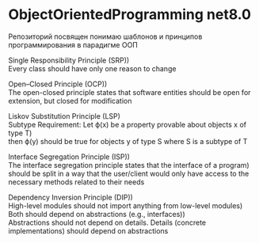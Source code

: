 # ObjectOrientedProgramming net8.0

Репозиторий посвящен понимаю шаблонов и принципов программирования в парадигме ООП

Single Responsibility Principle (SRP))</br>
Every class should have only one reason to change

Open–Closed Principle (OCP))</br>
The open-closed principle states that software entities should be open for extension, but closed for modification

Liskov Substitution Principle (LSP)</br>
Subtype Requirement: Let ϕ(x) be a property provable about objects x of type T)</br>
then ϕ(y) should be true for objects y of type S where S is a subtype of T

Interface Segregation Principle (ISP))</br>
The interface segregation principle states that the interface of a program)</br>
should be split in a way that the user/client would only have access to the necessary methods related to their needs

Dependency Inversion Principle (DIP))</br>
High-level modules should not import anything from low-level modules)</br>
Both should depend on abstractions (e.g., interfaces))</br>
Abstractions should not depend on details. Details (concrete implementations) should depend on abstractions
